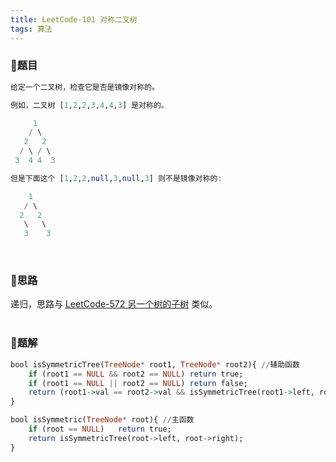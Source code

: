 ```yaml
---
title: LeetCode-101 对称二叉树
tags: 算法
---
```


### **📝题目**
```haskell
给定一个二叉树，检查它是否是镜像对称的。 

例如，二叉树 [1,2,2,3,4,4,3] 是对称的。

     1
    / \
   2   2
  / \ / \
 3  4 4  3 

但是下面这个 [1,2,2,null,3,null,3] 则不是镜像对称的:

    1
   / \
  2   2
   \   \
   3    3
```
<br/>

### **📝思路**
递归，思路与 [LeetCode-572 另一个树的子树](https://sherryjw.github.io/_posts/2020-05-07-LeetCode-572-%E5%8F%A6%E4%B8%80%E4%B8%AA%E6%A0%91%E7%9A%84%E5%AD%90%E6%A0%91/) 类似。
<br/><br/>

### **📝题解**
```haskell
bool isSymmetricTree(TreeNode* root1, TreeNode* root2){ //辅助函数
    if (root1 == NULL && root2 == NULL) return true;
    if (root1 == NULL || root2 == NULL) return false;
    return (root1->val == root2->val && isSymmetricTree(root1->left, root2->right) && isSymmetricTree(root1->right, root2->left));
}

bool isSymmetric(TreeNode* root){ //主函数
    if (root == NULL)   return true;
    return isSymmetricTree(root->left, root->right);
}
```